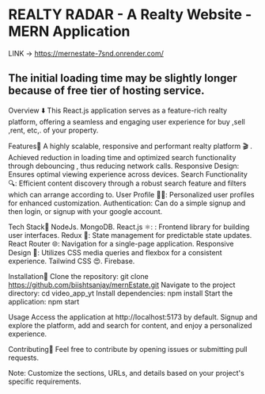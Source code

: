 <h1>REALTY RADAR - A Realty Website - MERN Application</h1>

LINK -> <link to='https://mernestate-7snd.onrender.com/' target=”_blank”>https://mernestate-7snd.onrender.com/</link>

<h2>The initial loading time may be slightly longer because of  free tier of hosting service.</h2>

Overview ⬇️
This React.js application serves as a feature-rich realty platform, offering a seamless and engaging user experience for buy ,sell ,rent, etc,. of your property.

Features🚀
A highly scalable, responsive and performant realty platform  🎬 .
Achieved reduction in loading time and optimized search functionality through debouncing , thus reducing network calls.
Responsive Design: Ensures optimal viewing experience across devices.
Search Functionality  🔍: Efficient content discovery through a robust search feature and filters which can arrange according to.
User Profile 🧑‍💼: Personalized user profiles for enhanced customization.
Authentication: Can do a simple signup and then login, or signup with your google account.

Tech Stack🧨
NodeJs.
MongoDB.
React.js ⚛️: : Frontend library for building user interfaces.
Redux 🔄: State management for predictable state updates.
React Router 🌐: Navigation for a single-page application.
Responsive Design 📏: Utilizes CSS media queries and flexbox for a consistent experience.
Tailwind CSS 😍.
Firebase.

Installation🥸
Clone the repository: git clone https://github.com/biishtsanjay/mernEstate.git
Navigate to the project directory: cd video_app_yt
Install dependencies: npm install
Start the application: npm start

Usage
Access the application at http://localhost:5173 by default.
Signup and explore the platform, add and search for content, and enjoy a personalized experience.

Contributing🫡
Feel free to contribute by opening issues or submitting pull requests.

Note: Customize the sections, URLs, and details based on your project's specific requirements.
